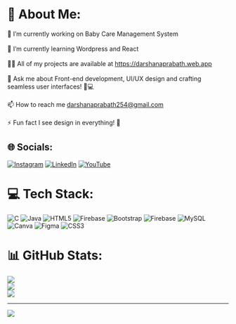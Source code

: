 # 💫 About Me:
🔭 I’m currently working on Baby Care Management System<br><br>🌱 I’m currently learning Wordpress and React<br><br>👨‍💻 All of my projects are available at https://darshanaprabath.web.app<br><br>💬 Ask me about Front-end development, UI/UX design and crafting seamless user interfaces! 🎨💻<br><br>📫 How to reach me darshanaprabath254@gmail.com<br><br>⚡ Fun fact I see design in everything! 🎨


## 🌐 Socials:
[![Instagram](https://img.shields.io/badge/Instagram-%23E4405F.svg?logo=Instagram&logoColor=white)](https://instagram.com/mr_darshana) [![LinkedIn](https://img.shields.io/badge/LinkedIn-%230077B5.svg?logo=linkedin&logoColor=white)](https://linkedin.com/in/darshanaprabath) [![YouTube](https://img.shields.io/badge/YouTube-%23FF0000.svg?logo=YouTube&logoColor=white)](https://youtube.com/@UCMxnMKM8WNL7ZzzE5Z1Lz3Q) 

# 💻 Tech Stack:
![C](https://img.shields.io/badge/c-%2300599C.svg?style=for-the-badge&logo=c&logoColor=white) ![Java](https://img.shields.io/badge/java-%23ED8B00.svg?style=for-the-badge&logo=openjdk&logoColor=white) ![HTML5](https://img.shields.io/badge/html5-%23E34F26.svg?style=for-the-badge&logo=html5&logoColor=white) ![Firebase](https://img.shields.io/badge/firebase-%23039BE5.svg?style=for-the-badge&logo=firebase) ![Bootstrap](https://img.shields.io/badge/bootstrap-%238511FA.svg?style=for-the-badge&logo=bootstrap&logoColor=white) ![Firebase](https://img.shields.io/badge/firebase-a08021?style=for-the-badge&logo=firebase&logoColor=ffcd34) ![MySQL](https://img.shields.io/badge/mysql-4479A1.svg?style=for-the-badge&logo=mysql&logoColor=white) ![Canva](https://img.shields.io/badge/Canva-%2300C4CC.svg?style=for-the-badge&logo=Canva&logoColor=white) ![Figma](https://img.shields.io/badge/figma-%23F24E1E.svg?style=for-the-badge&logo=figma&logoColor=white) ![CSS3](https://img.shields.io/badge/css3-%231572B6.svg?style=for-the-badge&logo=css3&logoColor=white)
# 📊 GitHub Stats:
![](https://github-readme-stats.vercel.app/api?username=Darshana75&theme=transparent&hide_border=false&include_all_commits=false&count_private=false)<br/>
![](https://github-readme-streak-stats.herokuapp.com/?user=Darshana75&theme=transparent&hide_border=false)<br/>
![](https://github-readme-stats.vercel.app/api/top-langs/?username=Darshana75&theme=transparent&hide_border=false&include_all_commits=false&count_private=false&layout=compact)

---
[![](https://visitcount.itsvg.in/api?id=Darshana75&icon=0&color=0)](https://visitcount.itsvg.in)

<!-- Proudly created with GPRM ( https://gprm.itsvg.in ) -->
